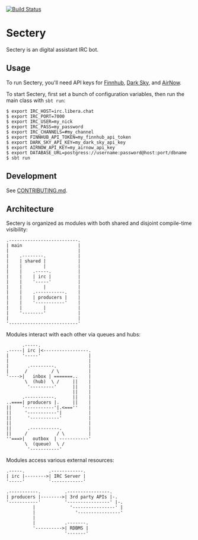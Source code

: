 [![Build Status][build-badge]][build-link]

[build-badge]: https://github.com/earldouglas/sectery/workflows/build/badge.svg "Build Status"
[build-link]: https://github.com/earldouglas/sectery/actions "GitHub Actions"

# Sectery

Sectery is an digital assistant IRC bot.

## Usage

To run Sectery, you'll need API keys for
[Finnhub](https://finnhub.io/docs/api), [Dark
Sky](https://darksky.net/dev), and
[AirNow](https://docs.airnowapi.org/).

To start Sectery, first set a bunch of configuration variables, then run
the main class with `sbt run`:

```
$ export IRC_HOST=irc.libera.chat
$ export IRC_PORT=7000
$ export IRC_USER=my_nick
$ export IRC_PASS=my_password
$ export IRC_CHANNELS=#my_channel
$ export FINNHUB_API_TOKEN=my_finnhub_api_token
$ export DARK_SKY_API_KEY=my_dark_sky_api_key
$ export AIRNOW_API_KEY=my_airnow_api_key
$ export DATABASE_URL=postgress://username:password@host:port/dbname
$ sbt run
```

## Development

See [CONTRIBUTING.md](CONTRIBUTING.md).

## Architecture

Sectery is organized as modules with both shared and disjoint
compile-time visibility:

```
.--------------------------.
| main                     |
|                          |
|    .--------.            |
|    | shared |            |
|    |        |            |
|    |    .-----.          |
|    |    | irc |          |
|    |    '-----'          |
|    |        |            |
|    |    .-----------.    |
|    |    | producers |    |
|    |    '-----------'    |
|    |        |            |
|    '--------'            |
|                          |
'--------------------------'
```

Modules interact with each other via queues and hubs:

```
      .-----.
.-----| irc |<-----------------.
|     '-----'                  |
|                              |
|       .---------.            |
|      /         / \           |
'---->|   inbox | =======..    |
       \  (hub)  \ /     ||    |
        '---------'      ||    |
                         ||    |
      .-----------.      ||    |
..====| producers |.     ||    |
||    '-----------'|.<===''    | 
||     '-----------'|          |
||      '-----------'          |
||                             |
||      .-----------.          |
||     /           / \         |
''===>|   outbox  | -----------'
       \  (queue)  \ /
        '-----------'
```

Modules access various external resources:

```
.-----.         .------------.
| irc |-------->| IRC Server |
'-----'         '------------'

.-----------.         .----------------.
| producers |-------->| 3rd party APIs |-.
'-----------'         '----------------' |-.
          |             '----------------' |
          |               '----------------'
          |
          |           .-------.
          '---------->| RDBMS |
                      '-------'
```
